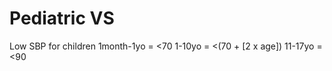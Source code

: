 # Pediatric VS

Low SBP for children
1month-1yo  =  <70
1-10yo        =  <(70 + [2 x age])
11-17yo     =  <90
